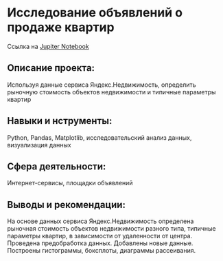 # Исследование объявлений о продаже квартир

Ссылка на [Jupiter Notebook](https://github.com/AnastasiaKoshk/Yandex.Practicum.Portfolio/blob/main/RealEstateAnalysis/Apartmentanalysis.ipynb)

## Описание проекта:

Используя данные сервиса Яндекс.Недвижимость, определить рыночную стоимость объектов недвижимости и типичные параметры квартир

## Навыки и нструменты:

Python, Pandas, Matplotlib, исследовательский анализ данных, визуализация данных

## Сфера деятельности:

Интернет-сервисы, площадки объявлений

## Выводы и рекомендации:
На основе данных сервиса Яндекс.Недвижимость определена рыночная стоимость объектов недвижимости разного типа, типичные параметры квартир, в зависимости от удаленности от центра. Проведена предобработка данных. Добавлены новые данные.
Построены гистограммы, боксплоты, диаграммы рассеивания.

